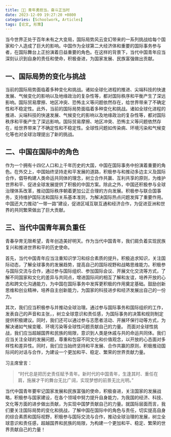```yaml
---
title: 💪🏻 青年勇担当，奋斗正当时
date: 2023-12-09 19:27:20 +0800
categories: [Schoolwork, Articles]
tags: [论文, 形策]
---
```


当今世界正处于百年未有之大变局，国际局势风云变幻带来的一系列挑战给每个国家和个人造成了巨大的影响。中国作为全球第二大经济体和重要的国际事务参与者，在国际舞台上正扮演着日益重要的角色。在这样的背景下，当代中国青年应当深刻认识到自身的责任和使命，积极奋进，为国家发展、民族富强做出贡献。

## 一、国际局势的变化与挑战

当前的国际局势面临着多种变化和挑战。诸如全球化进程的推进、尖端科技的快速发展、气候变化的影响以及地缘政治的复杂性等，都对国际秩序和平衡产生了深远影响。国际贸易摩擦、地区冲突、恐怖主义等问题依然存在，给世界带来了不确定性和不稳定性。此外，当前的国际局势面临着多种变化和挑战。诸如全球化进程的推进、尖端科技的快速发展、气候变化的影响以及地缘政治的复杂性等，都对国际秩序和平衡产生了深远影响。国际贸易摩擦、地区冲突、恐怖主义等问题依然存在，给世界带来了不确定性和不稳定性。全球性问题如传染病、环境污染和气候变化等也对全球治理提出了新的挑战。

## 二、中国在国际中的角色

作为一个拥有十四亿人口和上千年历史的大国，中国在国际事务中扮演着重要的角色。在外交上，中国始终坚持走和平发展的道路，积极参与和推动多边主义及国际合作，倡导构建人类命运共同体的理念，树立合作共赢、互利共享的原则，为维护世界和平、促进全球发展提供了积极的中国方案。除此之外，中国还积极参与全球治理体系改革，推动国际秩序朝着更加公正合理的方向发展。积极参与联合国事务，支持维护国际法和国际关系基本准则，为解决国际热点问题发挥了重要作用。中国还大力推动“一带一路”建设，促进区域互联互通和经济合作，为促进亚洲和世界的共同繁荣做出了巨大贡献。

## 三、当代中国青年肩负重任

青春孕育无限希望，青年创造美好明天。作为当代中国青年，我们肩负着实现民族复兴和推进世界和平的历史使命。

首先，当代中国青年应当注重知识学习和综合素质的提升。积极追求知识，关注国际动态，了解全球事务的发展趋势，提高自己的国际视野和战略思维能力。积极参与国际交流与合作，通过参与国际组织、参加国际会议、开展文化交流等方式，了解不同国家和文化的差异与共同点，增进国际间的相互了解和友谊，培养开放的心态和跨文化沟通能力，为中国在国际事务中发挥更积极的作用奠定基础。鼓励创新思维和创业精神，培养自主创新能力，为国家的科技进步和经济发展出自己的一份力。 

其次，我们应当积极参与并推动全球治理。通过参与国际事务和国际组织的工作，发表自己的声音和主张，，树立全球意识和责任感，为国际事务的决策和规则制定提供积极建议。同时，我们还可以通过参与志愿者活动、开展环保行动等方式，为解决诸如气候变暖、环境污染等全球性问题贡献自己的力量。
而面对全球性挑战，我们应当超越国界和民族的局限，意识到人类是休戚与共的命运共同体。我们应当关注全球的发展问题，尊重和包容不同文化和价值观念，以开放的心态面对多样性和差异性。同时，我们应当始终坚持和平发展、合作共赢的原则，积极推动国际间的对话与合作，为建设一个更加和平、稳定、繁荣的世界贡献力量。

习主席曾言：

> “时代总是把历史责任赋予青年。新时代的中国青年，生逢其时、重任在肩，施展才干的舞台无比广阔，实现梦想的前景无比光明。”

当代中国青年要牢记国家发展和民族富强的使命，积极奋进，关注国家的发展战略，积极参与国家建设，在各个领域中努力提升自身能力，为我国的经济、科技、文化等方面的进步做出贡献，为实现中国梦贡献自己的力量。就国际层面而言，我们要关注国际局势的变化和挑战，了解中国在国际中的角色与责任，切实提高自身的综合素质和国际视野，积极参与国际交流与合作，推动全球治理的发展，树立全球意识和责任感，超越国界和民族的局限，为构建一个更加和平、稳定、繁荣的世界贡献自己的力量！
